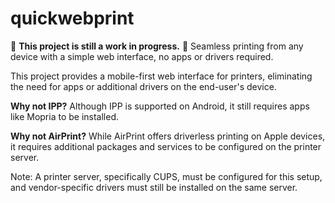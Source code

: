 # quickwebprint
🚧 **This project is still a work in progress.** 🚧
Seamless printing from any device with a simple web interface, no apps or drivers required.

This project provides a mobile-first web interface for printers, eliminating the need for apps or additional drivers on the end-user's device.

**Why not IPP?** Although IPP is supported on Android, it still requires apps like Mopria to be installed.

**Why not AirPrint?** While AirPrint offers driverless printing on Apple devices, it requires additional packages and services to be configured on the printer server.

Note: A printer server, specifically CUPS, must be configured for this setup, and vendor-specific drivers must still be installed on the same server.
